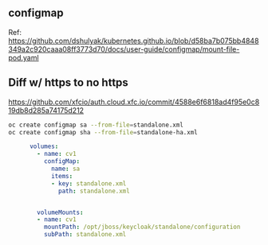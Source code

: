 ## configmap
Ref: https://github.com/dshulyak/kubernetes.github.io/blob/d58ba7b075bb4848349a2c920caaa08ff3773d70/docs/user-guide/configmap/mount-file-pod.yaml

## Diff w/ https to no https
https://github.com/xfcio/auth.cloud.xfc.io/commit/4588e6f6818ad4f95e0c819db8d285a74175d212  


```sh
oc create configmap sa --from-file=standalone.xml
oc create configmap sha --from-file=standalone-ha.xml
```
```yaml
      volumes:
        - name: cv1
          configMap:
            name: sa
            items:
            - key: standalone.xml
              path: standalone.xml


        volumeMounts:
        - name: cv1
          mountPath: /opt/jboss/keycloak/standalone/configuration
          subPath: standalone.xml
```          
